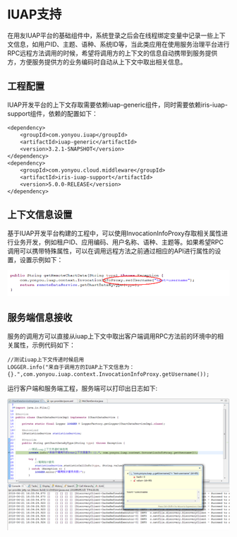 # IUAP支持

在用友IUAP平台的基础组件中，系统登录之后会在线程绑定变量中记录一些上下文信息，如用户ID、主题、语种、系统ID等，当此类应用在使用服务治理平台进行RPC远程方法调用的时候，希望将调用方的上下文的信息自动携带到服务提供方，方便服务提供方的业务编码时自动从上下文中取出相关信息。

## 工程配置
IUAP开发平台的上下文存取需要依赖iuap-generic组件，同时需要依赖iris-iuap-support组件，依赖的配置如下：

	<dependency>
		<groupId>com.yonyou.iuap</groupId>
		<artifactId>iuap-generic</artifactId>
		<version>3.2.1-SNAPSHOT</version>
	</dependency>
	<dependency>
		<groupId>com.yonyou.cloud.middleware</groupId>
		<artifactId>iris-iuap-support</artifactId>
		<version>5.0.0-RELEASE</version>
	</dependency>

## 上下文信息设置

基于IUAP开发平台构建的工程中，可以使用InvocationInfoProxy存取相关属性进行业务开发，例如租户ID、应用编码、用户名称、语种、主题等。如果希望RPC调用可以携带特殊属性，可以在调用远程方法之前通过相应的API进行属性的设置，设置示例如下：

![](image/setinvocation.png)

## 服务端信息接收

服务的调用方可以直接从iuap上下文中取出客户端调用RPC方法前的环境中的相关属性，示例代码如下：

	//测试iuap上下文传递时候启用
	LOGGER.info("来自于调用方的IUAP上下文信息为：{}.",com.yonyou.iuap.context.InvocationInfoProxy.getUsername());

运行客户端和服务端工程，服务端可以打印出日志如下:

![](image/getinvocation.png) 